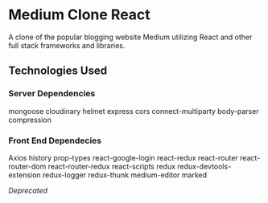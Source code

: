 # Medium Clone React
A clone of the popular blogging website Medium utilizing React and other full stack frameworks and libraries.

## Technologies Used

### Server Dependencies 
mongoose
cloudinary
helmet
express
cors
connect-multiparty
body-parser
compression

### Front End Dependecies
Axios
history
prop-types
react-google-login
react-redux
react-router
react-router-dom
react-router-redux
react-scripts
redux
redux-devtools-extension
redux-logger
redux-thunk
medium-editor
marked

*Deprecated*
